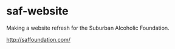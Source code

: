 # saf-website

Making a website refresh for the Suburban Alcoholic Foundation.

http://saffoundation.com/

